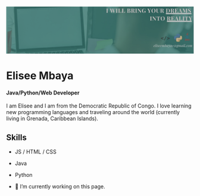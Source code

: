 ![Java/Python/Web Developer](https://github.com/embaya01/embaya01/blob/main/Banner.png)
# Elisee Mbaya
#### Java/Python/Web Developer
I am Elisee and I am from the Democratic Republic of Congo. I love learning new programming languages and traveling around the world (currently living in Grenada, Caribbean Islands). 
## Skills
 - JS / HTML / CSS
 - Java 
 - Python

- 🔭 I’m currently working on this page. 




